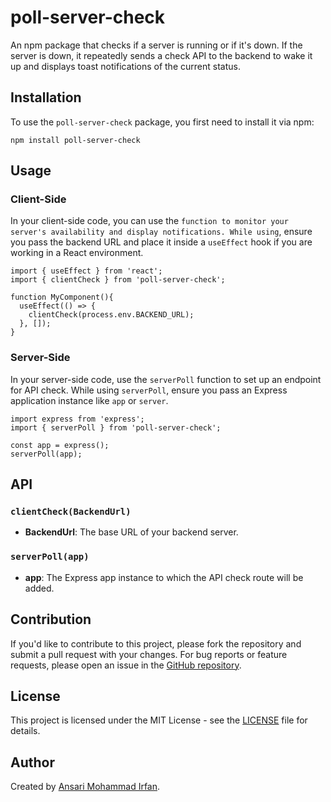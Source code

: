# poll-server-check

An npm package that checks if a server is running or if it's down. If the server is down, it repeatedly sends a check API to the backend to wake it up and displays toast notifications of the current status.

## Installation

To use the `poll-server-check` package, you first need to install it via npm:

```npm install poll-server-check```

## Usage

### Client-Side

In your client-side code, you can use the `` function to monitor your server's availability and display notifications. While using ``, ensure you pass the backend URL and place it inside a `useEffect` hook if you are working in a React environment.

```
import { useEffect } from 'react';
import { clientCheck } from 'poll-server-check';

function MyComponent(){
  useEffect(() => {
    clientCheck(process.env.BACKEND_URL);
  }, []);
}
```

### Server-Side

In your server-side code, use the `serverPoll` function to set up an endpoint for API check. While using `serverPoll`, ensure you pass an Express application instance like `app` or `server`.

```
import express from 'express';
import { serverPoll } from 'poll-server-check';

const app = express();
serverPoll(app);
```

## API

### `clientCheck(BackendUrl)`

- **BackendUrl**: The base URL of your backend server.
  
### `serverPoll(app)`

- **app**: The Express app instance to which the API check route will be added.

## Contribution

If you'd like to contribute to this project, please fork the repository and submit a pull request with your changes. For bug reports or feature requests, please open an issue in the [GitHub repository](https://github.com/Ansari-Irfan-360/poll-server-check/issues).

## License

This project is licensed under the MIT License - see the [LICENSE](LICENSE) file for details.

## Author

Created by [Ansari Mohammad Irfan](https://www.linkedin.com/in/ansari-irfan-/).
